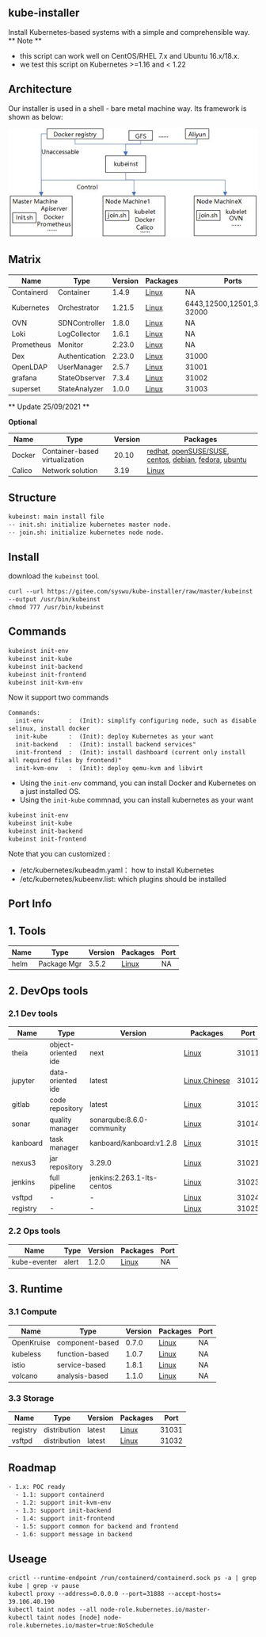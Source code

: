## kube-installer

Install Kubernetes-based systems with a simple and comprehensible way.
** Note **
- this script can work well on CentOS/RHEL 7.x and Ubuntu 16.x/18.x.
- we test this script on Kubernetes >=1.16 and < 1.22


## Architecture

Our installer is used in a shell - bare metal machine way. Its framework is shown as below:

![framework](./others/framework.jpg)

## Matrix


| Name        | Type      | Version |  Packages   |  Ports    |    
| ------      | ------    | ------  | ------      |   -----   |
| Containerd  | Container        | 1.4.9    | [Linux](https://containerd.io/docs/getting-started/)|            NA                |
| Kubernetes  | Orchestrator     | 1.21.5   | [Linux](https://docs.kubernetes.io/)                | 6443,12500,12501,30000-32000 |  
| OVN         | SDNController    | 1.8.0    | [Linux](https://github.com/alauda/kube-ovn)         |            NA                | 
| Loki        | LogCollector     | 1.6.1    | [Linux](https://grafana.com/oss/loki/)              |            NA                |  
| Prometheus  | Monitor          | 2.23.0   | [Linux](https://github.com/prometheus/prometheus/)  |            NA                |
| Dex         | Authentication   | 2.23.0   | [Linux](https://dexidp.io/)                         |           31000              |
| OpenLDAP    | UserManager      | 2.5.7    | [Linux](https://www.openldap.org/)                  |           31001              |
| grafana     | StateObserver    | 7.3.4    | [Linux](https://community.grafana.com/)             |           31002              |
| superset    | StateAnalyzer    | 1.0.0    | [Linux](https://superset.apache.org//)              |           31003              |

** Update 25/09/2021 **


**Optional**

| Name        | Type      | Version |  Packages  |
| ------      | ------    | ------  | ------      |
| Docker      | Container-based virtualization | 20.10   | [redhat](https://docs.docker.com/install/linux/docker-ee/rhel/), [openSUSE/SUSE](https://docs.docker.com/install/linux/docker-ee/suse/), [centos](https://docs.docker.com/install/linux/docker-ce/centos/), [debian](https://docs.docker.com/install/linux/docker-ce/debian/), [fedora](https://docs.docker.com/install/linux/docker-ce/fedora/), [ubuntu](https://docs.docker.com/install/linux/docker-ce/ubuntu/) |
| Calico      | Network solution        | 3.19  | [Linux](https://docs.projectcalico.org/v3.17/getting-started/kubernetes/) |

## Structure

```
kubeinst: main install file
-- init.sh: initialize kubernetes master node.
-- join.sh: initialize kubernetes node node.
```

## Install

download the `kubeinst` tool.

```
curl --url https://gitee.com/syswu/kube-installer/raw/master/kubeinst --output /usr/bin/kubeinst
chmod 777 /usr/bin/kubeinst
```

## Commands

```
kubeinst init-env
kubeinst init-kube
kubeinst init-backend
kubeinst init-frontend
kubeinst init-kvm-env
```

Now it support two commands

```
Commands:
  init-env       :  (Init): simplify configuring node, such as disable selinux, install docker
  init-kube      :  (Init): deploy Kubernetes as your want
  init-backend   :  (Init): install backend services"
  init-frontend  :  (Init): install dashboard (current only install all required files by frontend)"
  init-kvm-env   :  (Init): deploy qemu-kvm and libvirt
```

- Using the `init-env` command, you can install Docker and Kubernetes on a just installed OS.
- Using the `init-kube` commnad, you can install kubernetes as your want

```
kubeinst init-env 
kubeinst init-kube
kubeinst init-backend   
kubeinst init-frontend  
```

Note that you can customized :

- /etc/kubernetes/kubeadm.yaml： how to install Kubernetes
- /etc/kubernetes/kubeenv.list: which plugins should be installed


## Port Info

## 1. Tools

| Name        | Type      | Version |  Packages  |   Port |
| ------      | ------    | ------  | ------      | ------ |
| helm        | Package Mgr          | 3.5.2   | [Linux](https://helm.sh/docs/intro/quickstart/)      |                 NA           |

## 2. DevOps tools

### 2.1 Dev tools

| Name        | Type      | Version |  Packages  |   Port |
| ------      | ------    | ------  | ------      | ------ |
| theia       | object-oriented ide  |  next    | [Linux](https://theia-ide.org/docs/)                         |  31011       |
| jupyter     | data-oriented  ide   | latest  | [Linux](https://jupyter-docker-stacks.readthedocs.io/en/latest/index.html),[Chinese](https://www.cnblogs.com/zeryter/p/11331811.html)                                                              |  31012       |
| gitlab      | code repository      | latest  | [Linux](https://hub.docker.com/r/gitlab/gitlab-ce)            |  31013       |
| sonar       | quality manager |  sonarqube:8.6.0-community  | [Linux](https://docs.sonarqube.org/latest/)    |  31014       |
| kanboard    | task manager   |  kanboard/kanboard:v1.2.8  | [Linux](https://github.com/kanboard/kanboard)    |  31015       |
| nexus3      | jar repository       | 3.29.0  | [Linux](https://hub.docker.com/r/sonatype/nexus3)             |  31021       |
| jenkins     | full pipeline   |  jenkins:2.263.1-lts-centos  | [Linux](https://www.jenkins.io)               |  31023       |
| vsftpd      | -          |  -  | [Linux](https://github.com/ent-projects/vsftpd)               |  31024       |
| registry    | -          |  -  | [Linux](https://github.com/ent-projects/registries-operator)               |  31025       |


### 2.2 Ops tools


| Name        | Type      | Version |  Packages  |   Port |
| ------      | ------    | ------  | ------      | ------ |      
| kube-eventer| alert                | 1.2.0   | [Linux](https://github.com/AliyunContainerService/kube-eventer)      |   NA       |


## 3. Runtime

### 3.1 Compute

| Name        | Type      | Version |  Packages  |   Port |
| ------      | ------    | ------  | ------      | ------ |
| OpenKruise  | component-based      | 0.7.0   | [Linux](https://openkruise.io/en-us/docs/quick_start.html)   |       NA           |              
| kubeless    | function-based       | 1.0.7   | [Linux](https://kubeless.io/docs/quick-start/)      |   NA       |
| istio       | service-based        | 1.8.1   | [Linux](https://istio.io/latest/docs/setup/getting-started/)      |   NA       |
| volcano     | analysis-based       | 1.1.0   | [Linux](https://github.com/volcano-sh/volcano)      |   NA       |


### 3.3 Storage

| Name        | Type      | Version |  Packages  |   Port |
| ------      | ------    | ------  | ------      | ------ |
| registry    | distribution         | latest  | [Linux](https://github.com/distribution/distribution)         |  31031      |
| vsftpd      | distribution         | latest  | [Linux](https://help.ubuntu.com/community/vsftpd)             |  31032      |

## Roadmap

```
- 1.x: POC ready
  - 1.1: support containerd
  - 1.2: support init-kvm-env
  - 1.3: support init-backend
  - 1.4: support init-frontend
  - 1.5: support common for backend and frontend
  - 1.6: support message in backend
```

## Useage

```
crictl --runtime-endpoint /run/containerd/containerd.sock ps -a | grep kube | grep -v pause
kubectl proxy --address=0.0.0.0 --port=31888 --accept-hosts=
39.106.40.190
kubectl taint nodes --all node-role.kubernetes.io/master-
kubectl taint nodes [node] node-role.kubernetes.io/master=true:NoSchedule
```
